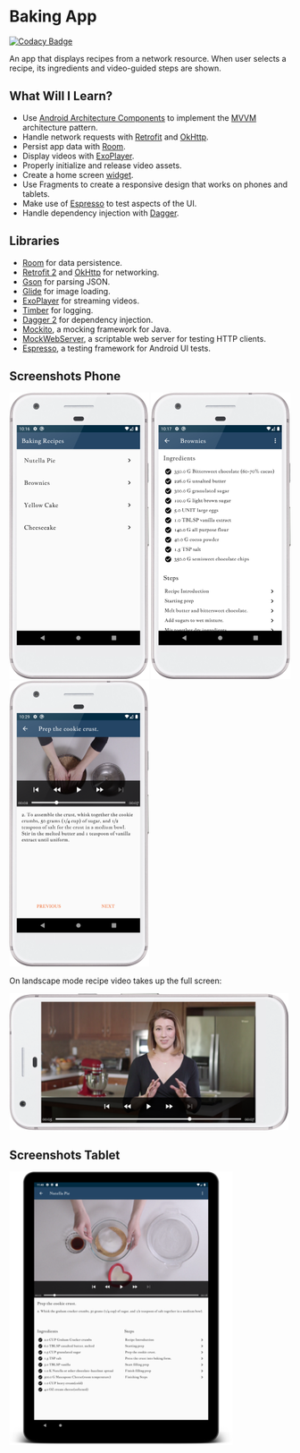 # Baking App

[![Codacy Badge](https://api.codacy.com/project/badge/Grade/0d6eab1bb62144908463f03a4dcdffb4)](https://app.codacy.com/manual/angela-aciobanitei/andu-baking-recipes?utm_source=github.com&utm_medium=referral&utm_content=angela-aciobanitei/andu-baking-recipes&utm_campaign=Badge_Grade_Settings)

An app that displays recipes from a network resource. When user selects a recipe, its ingredients and video-guided steps are shown.

## What Will I Learn?
*   Use [Android Architecture Components](https://developer.android.com/topic/libraries/architecture/) to implement the [MVVM](https://medium.com/upday-devs/android-architecture-patterns-part-3-model-view-viewmodel-e7eeee76b73b) architecture pattern.
*   Handle network requests with [Retrofit](https://github.com/square/retrofit) and [OkHttp](https://github.com/square/okhttp).
*   Persist app data with [Room](https://developer.android.com/topic/libraries/architecture/room).
*   Display videos with [ExoPlayer](https://exoplayer.dev/hello-world.html). 
*   Properly initialize and release video assets.
*   Create a home screen [widget](https://developer.android.com/guide/topics/appwidgets).
*   Use Fragments to create a responsive design that works on phones and tablets.
*   Make use of [Espresso](https://developer.android.com/training/testing/espresso/) to test aspects of the UI.
*   Handle dependency injection with [Dagger](https://github.com/google/dagger).

## Libraries
*   [Room](https://developer.android.com/topic/libraries/architecture/room) for data persistence.
*   [Retrofit 2](https://github.com/square/retrofit) and [OkHttp](https://github.com/square/okhttp) for networking.
*   [Gson](https://github.com/google/gson) for parsing JSON.
*   [Glide](https://github.com/bumptech/glide) for image loading.
*   [ExoPlayer](https://github.com/google/ExoPlayer) for streaming videos.
*   [Timber](https://github.com/JakeWharton/timber) for logging.
*   [Dagger 2](https://github.com/google/dagger) for dependency injection.
*   [Mockito](https://github.com/mockito/mockito), a mocking framework for Java.
*   [MockWebServer](https://github.com/square/okhttp/tree/master/mockwebserver), a scriptable web server for testing HTTP clients.
*   [Espresso](https://developer.android.com/training/testing/espresso/), a testing framework for Android UI tests.

## Screenshots Phone
<img src="/screenshots/phone_recipe_list.png" width="250"/> <img src="/screenshots/phone_recipe_details.png" width="250"/> 
<img src="/screenshots/phone_step_details.png" width="250"/> 

On landscape mode recipe video takes up the full screen:

<img src="/screenshots/phone_step_details_land.png" width="500"/>

## Screenshots Tablet
<img src="/screenshots/tablet_details_port2.png" width="400"/>
